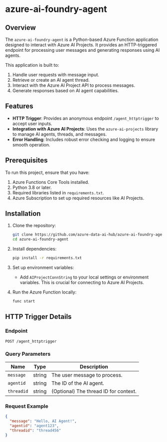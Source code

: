 # azure-ai-foundry-agent

## Overview

The `azure-ai-foundry-agent` is a Python-based Azure Function application designed to interact with
Azure AI Projects. It provides an HTTP-triggered endpoint for processing user messages and
generating responses using AI agents.

This application is built to:

1. Handle user requests with message input.
2. Retrieve or create an AI agent thread.
3. Interact with the Azure AI Project API to process messages.
4. Generate responses based on AI agent capabilities.

## Features

- **HTTP Trigger**: Provides an anonymous endpoint `/agent_httptrigger` to accept user inputs.
- **Integration with Azure AI Projects**: Uses the `azure-ai-projects` library to manage AI agents,
  threads, and messages.
- **Error Handling**: Includes robust error checking and logging to ensure smooth operation.

## Prerequisites

To run this project, ensure that you have:

1. Azure Functions Core Tools installed.
2. Python 3.8 or later.
3. Required libraries listed in `requirements.txt`.
4. Azure Subscription to set up required resources like AI Projects.

## Installation

1. Clone the repository:

    ```bash
    git clone https://github.com/azure-data-ai-hub/azure-ai-foundry-agent.git
    cd azure-ai-foundry-agent
    ```

2. Install dependencies:

    ```bash
    pip install -r requirements.txt
    ```

3. Set up environment variables:
    - Add `AIProjectConnString` to your local settings or environment variables. This is crucial for
      connecting to Azure AI Projects.

4. Run the Azure Function locally:

    ```bash
    func start
    ```

## HTTP Trigger Details

### Endpoint

`POST /agent_httptrigger`

### Query Parameters

| Name       | Type   | Description                          |
|------------|--------|--------------------------------------|
| `message`  | string | The user message to process.         |
| `agentid`  | string | The ID of the AI agent.              |
| `threadid` | string | (Optional) The thread ID for context.|

### Request Example

```json
{
  "message": "Hello, AI Agent!",
  "agentid": "agent123",
  "threadid": "thread456"
}
